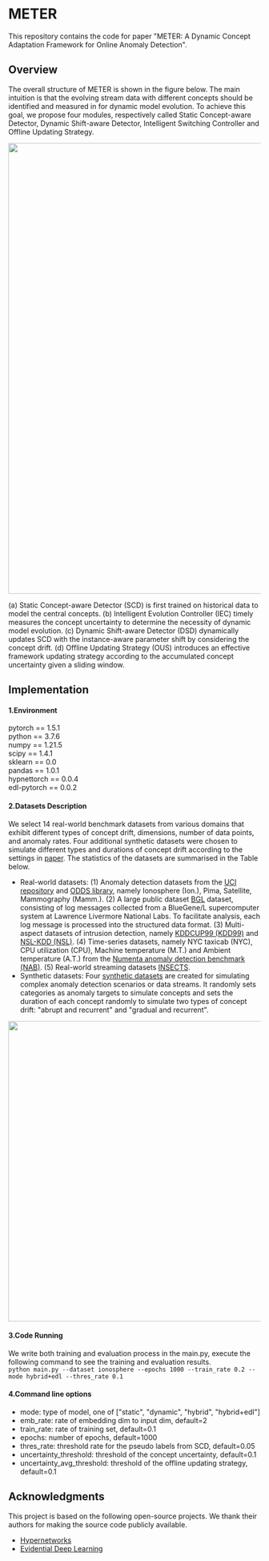 # METER
This repository contains the code for paper "METER: A Dynamic Concept Adaptation Framework for Online Anomaly Detection".   
 ## Overview 
The overall structure of METER is shown in the figure below. The main intuition is that the evolving stream data with different concepts should be identified and measured in for dynamic model evolution.
To achieve this goal, we propose four modules, respectively called Static Concept-aware Detector, Dynamic Shift-aware Detector, Intelligent Switching Controller and Offline Updating Strategy. 

<img src="https://github.com/zjiaqi725/METER/blob/main/images/framework.png" width="900">  

(a) Static Concept-aware Detector (SCD) is first trained on historical data to model the central concepts. (b) Intelligent Evolution Controller (IEC) timely measures the  concept uncertainty to determine the necessity of dynamic model evolution. (c) Dynamic Shift-aware Detector (DSD) dynamically updates SCD with the instance-aware parameter shift by considering the concept drift.  (d) Offline Updating Strategy (OUS) introduces an effective framework updating strategy according to the accumulated concept uncertainty given a sliding window.

 ## Implementation 
#### 1.Environment  
pytorch == 1.5.1  
python == 3.7.6  
numpy == 1.21.5  
scipy == 1.4.1  
sklearn == 0.0  
pandas == 1.0.1  
hypnettorch == 0.0.4  
edl-pytorch == 0.0.2  

#### 2.Datasets Description  
We select 14 real-world benchmark datasets from various domains that exhibit different types of concept drift, dimensions, number of data points, and anomaly rates. Four additional synthetic datasets were chosen to simulate different types and durations of concept drift according to the settings in [paper](https://dl.acm.org/doi/abs/10.1145/3534678.3539348). The statistics of the datasets are summarised in the Table below.  

* Real-world datasets: (1) Anomaly detection datasets from the [UCI repository](https://archive.ics.uci.edu/ml/index.php) and [ODDS library](http://odds.cs.stonybrook.edu/), namely Ionosphere (Ion.), Pima, Satellite, Mammography (Mamm.). (2) A large public dataset [BGL](https://www.usenix.org/cfdr-data) dataset, consisting of log messages collected from a BlueGene/L supercomputer system at Lawrence Livermore National Labs. To facilitate analysis, each log message is processed into the structured data format. (3) Multi-aspect datasets of intrusion detection, namely [KDDCUP99 (KDD99)](http://kdd.ics.uci.edu/databases/kddcup99/kddcup99.html) and [NSL-KDD (NSL)](https://www.unb.ca/cic/datasets/nsl.html). (4) Time-series datasets, namely
NYC taxicab (NYC), CPU utilization (CPU), Machine temperature (M.T.) and Ambient temperature (A.T.) from the [Numenta anomaly detection benchmark (NAB)](https://github.com/numenta/NAB). (5) Real-world streaming datasets [INSECTS](https://sites.google.com/view/uspdsrepository).
* Synthetic datasets: Four [synthetic datasets](https://www.dropbox.com/sh/a3fhtp9zjjujrwa/AAD_4wkFaULuK-uJinbtw81Oa?dl=0) are created for simulating complex anomaly detection scenarios or data streams. It randomly sets categories as anomaly targets to simulate concepts and sets the duration of each concept randomly to simulate two types of concept drift: "abrupt and recurrent" and "gradual and recurrent".

<img src="https://github.com/zjiaqi725/METER/blob/main/images/Dataset%20statistics.png" width="600" >  

#### 3.Code Running  
We write both training and evaluation process in the main.py, execute the following command to see the training and evaluation results.  
`python main.py --dataset ionosphere --epochs 1000 --train_rate 0.2 --mode hybrid+edl --thres_rate 0.1`

#### 4.Command line options
* mode: type of model, one of ["static", "dynamic", "hybrid", "hybrid+edl"]
* emb_rate: rate of embedding dim to input dim, default=2
* train_rate: rate of training set, default=0.1
* epochs: number of epochs, default=1000
* thres_rate: threshold rate for the pseudo labels from SCD, default=0.05
* uncertainty_threshold: threshold of the concept uncertainty, default=0.1
* uncertainty_avg_threshold: threshold of the offline updating strategy, default=0.1

## Acknowledgments
This project is based on the following open-source projects. We thank their authors for making the source code publicly available.  
* [Hypernetworks](https://github.com/chrhenning/hypnettorch)
* [Evidential Deep Learning](https://github.com/teddykoker/evidential-learning-pytorch)
